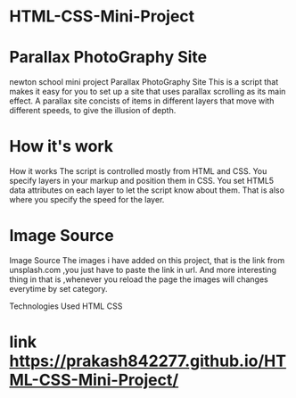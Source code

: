 # HTML-CSS-Mini-Project
# Parallax PhotoGraphy Site
newton school mini project Parallax PhotoGraphy Site This is a script that makes it easy for you to set up a site that uses parallax scrolling as its main effect. A parallax site concists of items in different layers that move with different speeds, to give the illusion of depth.
# How it's work
How it works The script is controlled mostly from HTML and CSS. You specify layers in your markup and position them in CSS. You set HTML5 data attributes on each layer to let the script know about them. That is also where you specify the speed for the layer.
# Image Source
Image Source The images i have added on this project, that is the link from unsplash.com ,you just have to paste the link in url. And more interesting thing in that is ,whenever you reload the page the images will changes everytime by set category.

Technologies Used HTML CSS
# link https://prakash842277.github.io/HTML-CSS-Mini-Project/
